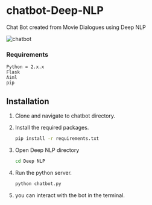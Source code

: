 # chatbot-Deep-NLP
Chat Bot created from Movie Dialogues using Deep NLP

![chatbot](https://i.ibb.co/vhb5YhV/Chatbot.jpg)

### Requirements
    Python = 2.x.x
    Flask
    Aiml
    pip

## Installation

1. Clone and navigate to chatbot directory.

2. Install the required packages.
    ```bash
    pip install -r requirements.txt
    ```
3. Open Deep NLP directory
    ```bash
    cd Deep NLP
    ```
3. Run the python server.
    ```bash
    python chatbot.py
    ```
4. you can interact with the bot in the terminal.
